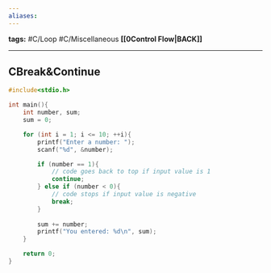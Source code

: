 ```yaml
---
aliases:
---
```

**tags:** #C/Loop #C/Miscellaneous 
**[[0Control Flow|BACK]]**

---
## CBreak&Continue
```C
#include<stdio.h>

int main(){
    int number, sum;
    sum = 0;

    for (int i = 1; i <= 10; ++i){
        printf("Enter a number: ");
        scanf("%d", &number);

        if (number == 1){
            // code goes back to top if input value is 1
            continue;
        } else if (number < 0){
            // code stops if input value is negative
            break;
        }
           
        sum += number;
        printf("You entered: %d\n", sum);
    }

    return 0;
}
```